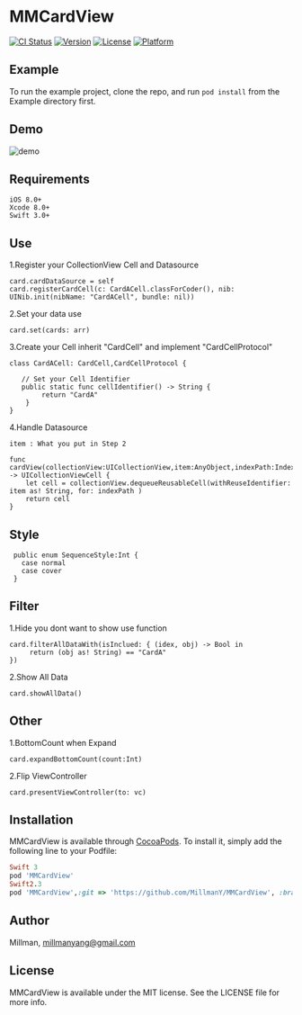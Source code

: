 # MMCardView

[![CI Status](http://img.shields.io/travis/Millman/MMCardView.svg?style=flat)](https://travis-ci.org/Millman/MMCardView)
[![Version](https://img.shields.io/cocoapods/v/MMCardView.svg?style=flat)](http://cocoapods.org/pods/MMCardView)
[![License](https://img.shields.io/cocoapods/l/MMCardView.svg?style=flat)](http://cocoapods.org/pods/MMCardView)
[![Platform](https://img.shields.io/cocoapods/p/MMCardView.svg?style=flat)](http://cocoapods.org/pods/MMCardView)

## Example

To run the example project, clone the repo, and run `pod install` from the Example directory first.

## Demo

![demo](https://github.com/MillmanY/MMCardView/blob/master/demo.gif)


## Requirements

    iOS 8.0+
    Xcode 8.0+
    Swift 3.0+
## Use
1.Register your CollectionView Cell and Datasource
    
    card.cardDataSource = self
    card.registerCardCell(c: CardACell.classForCoder(), nib: UINib.init(nibName: "CardACell", bundle: nil))
2.Set your data use

    card.set(cards: arr)
    
3.Create your Cell inherit "CardCell" and implement "CardCellProtocol"

    class CardACell: CardCell,CardCellProtocol {
       
       // Set your Cell Identifier
       public static func cellIdentifier() -> String {
            return "CardA"
        }
    }
4.Handle Datasource
    
    item : What you put in Step 2
  
    func cardView(collectionView:UICollectionView,item:AnyObject,indexPath:IndexPath) -> UICollectionViewCell {
        let cell = collectionView.dequeueReusableCell(withReuseIdentifier: item as! String, for: indexPath )
        return cell
    }
    
## Style

     public enum SequenceStyle:Int {
       case normal
       case cover
     }
## Filter
1.Hide you dont want to show use function

    card.filterAllDataWith(isInclued: { (idex, obj) -> Bool in
         return (obj as! String) == "CardA"
    })
2.Show All Data

    card.showAllData()
## Other

1.BottomCount when Expand

    card.expandBottomCount(count:Int)
2.Flip ViewController

    card.presentViewController(to: vc)
## Installation

MMCardView is available through [CocoaPods](http://cocoapods.org). To install
it, simply add the following line to your Podfile:

```ruby
Swift 3
pod 'MMCardView'
Swift2.3
pod 'MMCardView',:git => 'https://github.com/MillmanY/MMCardView', :branch => ‘Swift2’

```

## Author

Millman, millmanyang@gmail.com

## License

MMCardView is available under the MIT license. See the LICENSE file for more info.
